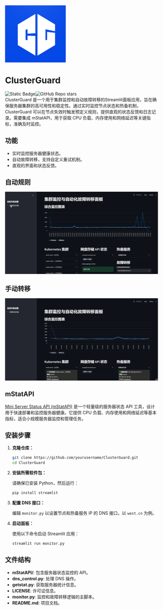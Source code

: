 ![logo](img/logo.png)
# ClusterGuard
![Static Badge](https://img.shields.io/badge/Python-blue)![GitHub Repo stars](https://img.shields.io/github/stars/mcxiaoxiao/ClusterGuard)</br>
ClusterGuard 是一个用于集群监控和自动故障转移的Streamlit面板应用，旨在确保服务器集群的高可用性和稳定性。通过实时监控节点状态和热备机制，ClusterGuard 可以在节点失效时触发预定义规则，提供直观的状态反馈和日志记录。需要集成 mStatAPI，用于获取 CPU 负载、内存使用和网络延迟等关键指标，准确及时监控。

## 功能

- 实时监控服务器健康状态。
- 自动故障转移，支持自定义重试机制。
- 直观的界面和状态反馈。


## 自动规则
![Demo 2](img/demo2.gif)

## 手动转移
![Demo 1](img/demo1.gif)

## mStatAPI

[Mini Server Status API (mStatAPI)](https://github.com/mcxiaoxiao/mStatAPI) 是一个轻量级的服务器状态 API 工具，设计用于快速部署和监控服务器健康。它提供 CPU 负载、内存使用和网络延迟等基本指标，适合小规模服务器监控和管理任务。

## 安装步骤

1. **克隆仓库：**

   ```bash
   git clone https://github.com/yourusername/ClusterGuard.git
   cd ClusterGuard
   ```

2. **安装所需软件包：**

   请确保已安装 Python，然后运行：

   ```bash
   pip install streamlit
   ```

3. **配置 DNS 接口：**

   编辑 `monitor.py` 以设置节点和热备服务 IP 的 DNS 接口，以 `west.cn` 为例。

4. **启动面板：**

   使用以下命令启动 Streamlit 应用：

   ```bash
   streamlit run monitor.py
   ```

## 文件结构

- **mStatAPI/**: 包含服务器状态监控的 API。
- **dns_control.py**: 处理 DNS 操作。
- **getstat.py**: 获取服务器统计信息。
- **LICENSE**: 许可证信息。
- **monitor.py**: 监控和故障转移逻辑的主脚本。
- **README.md**: 项目文档。



